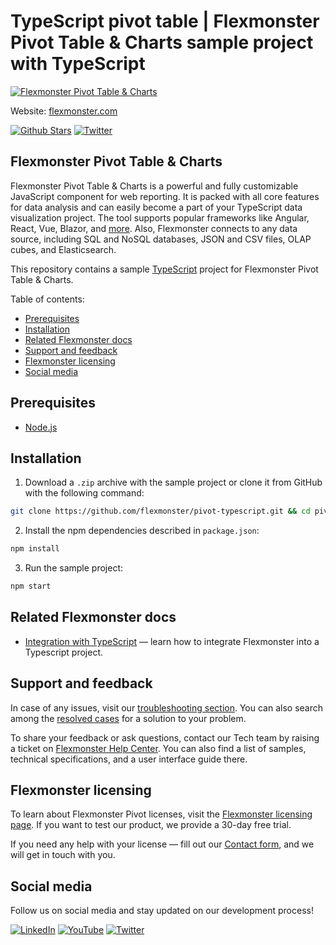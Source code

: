 # TypeScript pivot table | Flexmonster Pivot Table & Charts sample project with TypeScript
[![Flexmonster Pivot Table & Charts](https://cdn.flexmonster.com/readmes/typescript.webp)](https://www.flexmonster.com/?r=sample_ts)

Website: [flexmonster.com](https://www.flexmonster.com/?r=sample_ts)

[![Github Stars](https://img.shields.io/github/stars/flexmonster?style=social)](https://github.com/flexmonster) [![Twitter](https://img.shields.io/twitter/follow/Flexmonster?style=social)](https://twitter.com/Flexmonster)

## Flexmonster Pivot Table & Charts

Flexmonster Pivot Table & Charts is a powerful and fully customizable JavaScript component for web reporting. It is packed with all core features for data analysis and can easily become a part of your TypeScript data visualization project. The tool supports popular frameworks like Angular, React, Vue, Blazor, and [more](https://www.flexmonster.com/doc/available-tutorials-integration?r=sample_ts). Also, Flexmonster connects to any data source, including SQL and NoSQL databases, JSON and CSV files, OLAP cubes, and Elasticsearch.

This repository contains a sample [TypeScript](https://www.typescriptlang.org/) project for Flexmonster Pivot Table & Charts.

Table of contents:

* [Prerequisites](#prerequisites)
* [Installation](#installation)
* [Related Flexmonster docs](#related-flexmonster-docs)
* [Support and feedback](#support-and-feedback)
* [Flexmonster licensing](#flexmonster-licensing)
* [Social media](#social-media)

## Prerequisites

- [Node.js](https://nodejs.org/en/)

## Installation

1. Download a `.zip` archive with the sample project or clone it from GitHub with the following command:

```bash
git clone https://github.com/flexmonster/pivot-typescript.git && cd pivot-typescript/simpleProject
```

2. Install the npm dependencies described in `package.json`:

```bash
npm install
```

3. Run the sample project:

```bash
npm start 
```

## Related Flexmonster docs

- [Integration with TypeScript](https://www.flexmonster.com/doc/integration-with-typescript/?r=sample_ts) — learn how to integrate Flexmonster into a Typescript project.

## Support and feedback

In case of any issues, visit our [troubleshooting section](https://www.flexmonster.com/doc/typical-errors?r=sample_ts). You can also search among the [resolved cases](https://www.flexmonster.com/technical-support?r=sample_ts) for a solution to your problem.

To share your feedback or ask questions, contact our Tech team by raising a ticket on [Flexmonster Help Center](https://www.flexmonster.com/help-center?r=sample_ts). You can also find a list of samples, technical specifications, and a user interface guide there.

## Flexmonster licensing

To learn about Flexmonster Pivot licenses, visit the [Flexmonster licensing page](https://www.flexmonster.com/pivot-table-editions-and-pricing?r=sample_ts). 
If you want to test our product, we provide a 30-day free trial.

If you need any help with your license — fill out our [Contact form](https://www.flexmonster.com/contact-our-team?r=sample_ts), and we will get in touch with you.

## Social media

Follow us on social media and stay updated on our development process!

[![LinkedIn](https://img.shields.io/badge/LinkedIn-blue?style=for-the-badge&logo=linkedin&logoColor=white)](https://linkedin.com/company/flexmonster) [![YouTube](https://img.shields.io/badge/YouTube-red?style=for-the-badge&logo=youtube&logoColor=white)](https://youtube.com/user/FlexMonsterPivot) [![Twitter](https://img.shields.io/badge/Twitter-blue?style=for-the-badge&logo=twitter&logoColor=white)](https://twitter.com/flexmonster)
